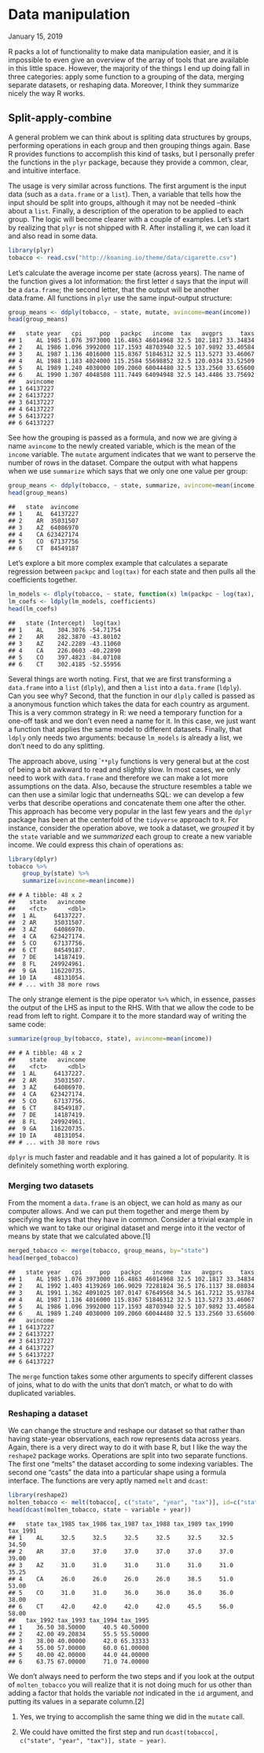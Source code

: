 Data manipulation
================
January 15, 2019

R packs a lot of functionality to make data manipulation easier, and it
is impossible to even give an overview of the array of tools that are
available in this little space. However, the majority of the things I
end up doing fall in three categories: apply some function to a grouping
of the data, merging separate datasets, or reshaping data. Moreover, I
think they summarize nicely the way R works.

## Split-apply-combine

A general problem we can think about is spliting data structures by
groups, performing operations in each group and then grouping things
again. Base R provides functions to accomplish this kind of tasks, but I
personally prefer the functions in the `plyr` package, because they
provide a common, clear, and intuitive interface.

The usage is very similar across functions. The first argument is the
input data (such as a `data.frame` or a `list`). Then, a variable that
tells how the input should be split into groups, although it may not be
needed –think about a `list`. Finally, a description of the operation to
be applied to each group. The logic will become clearer with a couple of
examples. Let’s start by realizing that `plyr` is not shipped with R.
After installing it, we can load it and also read in some data.

``` r
library(plyr)
tobacco <- read.csv("http://koaning.io/theme/data/cigarette.csv")
```

Let’s calculate the average income per state (across years). The name of
the function gives a lot information: the first letter `d` says that the
input will be a `data.frame`; the second letter, that the output will be
another data.frame. All functions in `plyr` use the same input-output
structure:

``` r
group_means <- ddply(tobacco, ~ state, mutate, avincome=mean(income))
head(group_means)
```

    ##   state year   cpi     pop   packpc   income  tax   avgprs     taxs
    ## 1    AL 1985 1.076 3973000 116.4863 46014968 32.5 102.1817 33.34834
    ## 2    AL 1986 1.096 3992000 117.1593 48703940 32.5 107.9892 33.40584
    ## 3    AL 1987 1.136 4016000 115.8367 51846312 32.5 113.5273 33.46067
    ## 4    AL 1988 1.183 4024000 115.2584 55698852 32.5 120.0334 33.52509
    ## 5    AL 1989 1.240 4030000 109.2060 60044480 32.5 133.2560 33.65600
    ## 6    AL 1990 1.307 4048508 111.7449 64094948 32.5 143.4486 33.75692
    ##   avincome
    ## 1 64137227
    ## 2 64137227
    ## 3 64137227
    ## 4 64137227
    ## 5 64137227
    ## 6 64137227

See how the grouping is passed as a formula, and now we are giving a
name `avincome` to the newly created variable, which is the mean of the
`income` variable. The `mutate` argument indicates that we want to
perserve the number of rows in the dataset. Compare the output with what
happens when we use `summarize` which says that we only one one value
per group:

``` r
group_means <- ddply(tobacco, ~ state, summarize, avincome=mean(income))
head(group_means)
```

    ##   state  avincome
    ## 1    AL  64137227
    ## 2    AR  35031507
    ## 3    AZ  64086970
    ## 4    CA 623427174
    ## 5    CO  67137756
    ## 6    CT  84549187

Let’s explore a bit more complex example that calculates a separate
regression between `packpc` and `log(tax)` for each state and then pulls
all the coefficients
together.

``` r
lm_models <- dlply(tobacco, ~ state, function(x) lm(packpc ~ log(tax), data=x))
lm_coefs <- ldply(lm_models, coefficients)
head(lm_coefs)
```

    ##   state (Intercept)  log(tax)
    ## 1    AL    304.3076 -54.71754
    ## 2    AR    282.3870 -43.80102
    ## 3    AZ    242.2289 -43.11060
    ## 4    CA    226.0603 -40.22890
    ## 5    CO    397.4823 -84.07108
    ## 6    CT    302.4185 -52.55956

Several things are worth noting. First, that we are first transforming a
`data.frame` into a `list` (`dlply`), and then a `list` into a
`data.frame` (`ldply`). Can you see why? Second, that the function in
our `dlply` called is passed as a anonymous function which takes the
data for each country as argument. This is a very common strategy in R:
we need a temporary function for a one-off task and we don’t even need a
name for it. In this case, we just want a function that applies the same
model to different datasets. Finally, that `ldply` only needs two
arguments: because `lm_models` is already a list, we don’t need to do
any splitting.

The approach above, using \``**ply` functions is very general but at the
cost of being a bit awkward to read and slightly slow. In most cases, we
only need to work with `data.frame` and therefore we can make a lot more
assumptions on the data. Also, because the structure resembles a table
we can then use a similar logic that underneaths SQL: we can develop a
few verbs that describe operations and concatenate them one after the
other. This approach has become very popular in the last few years and
the `dplyr` package has been at the centerfold of the `tidyverse`
approach to `R`. For instance, consider the operation above, we took a
dataset, we *grouped* it by the `state` variable and we *summarized*
each group to create a new variable income. We could express this chain
of operations as:

``` r
library(dplyr)
tobacco %>%
    group_by(state) %>%
    summarize(avincome=mean(income))
```

    ## # A tibble: 48 x 2
    ##    state   avincome
    ##    <fct>      <dbl>
    ##  1 AL     64137227.
    ##  2 AR     35031507.
    ##  3 AZ     64086970.
    ##  4 CA    623427174.
    ##  5 CO     67137756.
    ##  6 CT     84549187.
    ##  7 DE     14187419.
    ##  8 FL    249924961.
    ##  9 GA    116220735.
    ## 10 IA     48131054.
    ## # ... with 38 more rows

The only strange element is the pipe operator `%>%` which, in essence,
passes the output of the LHS as input to the RHS. With that we allow the
code to be read from left to right. Compare it to the more standard way
of writing the same code:

``` r
summarize(group_by(tobacco, state), avincome=mean(income))
```

    ## # A tibble: 48 x 2
    ##    state   avincome
    ##    <fct>      <dbl>
    ##  1 AL     64137227.
    ##  2 AR     35031507.
    ##  3 AZ     64086970.
    ##  4 CA    623427174.
    ##  5 CO     67137756.
    ##  6 CT     84549187.
    ##  7 DE     14187419.
    ##  8 FL    249924961.
    ##  9 GA    116220735.
    ## 10 IA     48131054.
    ## # ... with 38 more rows

`dplyr` is much faster and readable and it has gained a lot of
popularity. It is definitely something worth exploring.

### Merging two datasets

From the moment a `data.frame` is an object, we can hold as many as our
computer allows. And we can put them together and merge them by
specifying the keys that they have in common. Consider a trivial example
in which we want to take our original dataset and merge into it the
vector of means by state that we calculated above.\[1\]

``` r
merged_tobacco <- merge(tobacco, group_means, by="state")
head(merged_tobacco)
```

    ##   state year   cpi     pop   packpc   income  tax   avgprs     taxs
    ## 1    AL 1985 1.076 3973000 116.4863 46014968 32.5 102.1817 33.34834
    ## 2    AL 1992 1.403 4139269 106.9029 72281824 36.5 176.1137 38.08034
    ## 3    AL 1991 1.362 4091025 107.0147 67649568 34.5 161.7212 35.93784
    ## 4    AL 1987 1.136 4016000 115.8367 51846312 32.5 113.5273 33.46067
    ## 5    AL 1986 1.096 3992000 117.1593 48703940 32.5 107.9892 33.40584
    ## 6    AL 1989 1.240 4030000 109.2060 60044480 32.5 133.2560 33.65600
    ##   avincome
    ## 1 64137227
    ## 2 64137227
    ## 3 64137227
    ## 4 64137227
    ## 5 64137227
    ## 6 64137227

The `merge` function takes some other arguments to specify different
classes of joins, what to do with the units that don’t match, or what to
do with duplicated variables.

### Reshaping a dataset

We can change the structure and reshape our dataset so that rather than
having state-year observations, each row represents data across years.
Again, there is a very direct way to do it with base R, but I like the
way the `reshape2` package works. Operations are split into two separate
functions. The first one “melts” the dataset according to some indexing
variables. The second one “casts” the data into a particular shape using
a formula interface. The functions are very aptly named `melt` and
`dcast`:

``` r
library(reshape2)
molten_tobacco <- melt(tobacco[, c("state", "year", "tax")], id=c("state", "year"))
head(dcast(molten_tobacco, state ~ variable + year))
```

    ##   state tax_1985 tax_1986 tax_1987 tax_1988 tax_1989 tax_1990 tax_1991
    ## 1    AL     32.5     32.5     32.5     32.5     32.5     32.5    34.50
    ## 2    AR     37.0     37.0     37.0     37.0     37.0     37.0    39.00
    ## 3    AZ     31.0     31.0     31.0     31.0     31.0     31.0    35.25
    ## 4    CA     26.0     26.0     26.0     26.0     38.5     51.0    53.00
    ## 5    CO     31.0     31.0     36.0     36.0     36.0     36.0    38.00
    ## 6    CT     42.0     42.0     42.0     42.0     45.5     56.0    58.00
    ##   tax_1992 tax_1993 tax_1994 tax_1995
    ## 1    36.50 38.50000     40.5 40.50000
    ## 2    42.00 49.20834     55.5 55.50000
    ## 3    38.00 40.00000     42.0 65.33333
    ## 4    55.00 57.00000     60.0 61.00000
    ## 5    40.00 42.00000     44.0 44.00000
    ## 6    63.75 67.00000     71.0 74.00000

We don’t always need to perform the two steps and if you look at the
output of `molten_tobacco` you will realize that it is not doing much
for us other than adding a factor that holds the variable *not*
indicated in the `id` argument, and putting its values in a separate
column.\[2\]

1.  Yes, we trying to accomplish the same thing we did in the `mutate`
    call.

2.  We could have omitted the first step and run `dcast(tobacco[,
    c("state", "year", "tax")], state ~ year)`.
